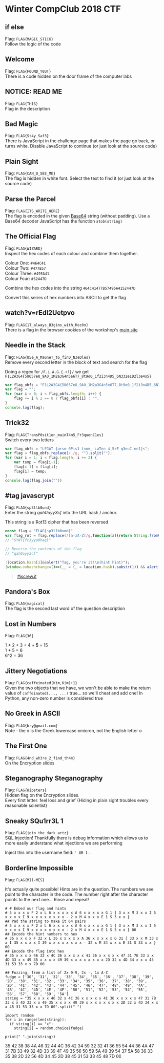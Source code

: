 # Winter CompClub 2018 CTF 

## if else
Flag: `FLAG{MAGIC_STICK}`  
Follow the logic of the code

## Welcome
Flag: `FLAG{F0UND_Y0U!}`  
There is a code hidden on the door frame of the computer labs

## NOTICE: READ ME
Flag: `FLAG{THIS}`  
Flag in the description

## Bad Magic
Flag: `FLAG{St4y_Saf3}`  
There is JavaScript in the challenge page that makes the page go back, or turns white. Disable JavaScript to continue (or just look at the source code)

## Plain Sight
Flag: `FLAG{CAN_U_SEE_ME}`  
The flag is hidden in white font. Select the text to find it (or just look at the source code)

## Parse the Parcel
Flag: `FLAG{ITS_WRITE_HERE}`  
The flag is encoded in the given [Base64](https://en.wikipedia.org/wiki/Base64) string (without padding). Use a Base64 decoder
JavaScript has the function `atob(string)`

## The Official Flag
Flag: `FLAG{WIZARD}`  
Inspect the hex codes of each colour and combine them together. 

Colour One: `#464C41`  
Colour Two: `#477B57`  
Colour Three: `#495A41`  
Colour Four: `#52447D`  

Combine the hex codes into the string `464C41477B57495A4152447D`

Convert this series of hex numbers into ASCII to get the flag

## watch?v=rEdl2Uetpvo
Flag: `FLAG{1T_always_B3gins_w1th_Rec0n}`  
There is a flag in the browser cookies of the workshop's [main site](https://winter.compclub.com.au/)

## Needle in the Stack
Flag: `FLAG{U5e_A_MaGneT_to_finD_N3eDles}`  
Remove every second letter in the block of text and search for the flag

Doing a regex for `/F.L.A.G.{.+?}/` we get `F1L2A3G4{5U657e8_9A0_1M2a3G4n5e6T7_8t9o0_1f2i3n4D5_6N332e1D2l3e4s5}`

```js
var flag_obfs = "F1L2A3G4{5U657e8_9A0_1M2a3G4n5e6T7_8t9o0_1f2i3n4D5_6N332e1D2l3e4s5}";
var flag = "";
for (var i = 0; i < flag_obfs.length; i++) {
	flag += i % 2 == 0 ? flag_obfs[i] : "";
}
console.log(flag);
```

## Trick32
Flag: `FLAG{TransP0sit1on_mainT4n5_Fr3quenC1es}`  
Switch every two letters

```js
var flag_obfs = "LFGAT {arsn 0Pis1 tnom_ iaTnn 4_5rF q3euC ne1}s";
var flag = flag_obfs.replace(/ /g, "").split("");
for (var i = 1; i < flag.length; i += 2) {
	var temp = flag[i-1];
	flag[i-1] = flag[i];
	flag[i] = temp;
}
console.log(flag.join(""))
```

## #tag javascrypt
Flag: `FLAG{sp3llb0und}`  
Enter the string _qah0oyy3cf_ into the URL hash / anchor.

This string is a Rot13 cipher that has been reversed

```js
const flag = "FLAG{sp3llb0und}"
var flag_rot = flag.replace(/[a-zA-Z]/g,function(a){return String.fromCharCode(("Z">=a?90:122)>=(a=a.charCodeAt(0)+13)?a:a-26)})
// "SYNT{fc3yyo0haq}"

// Reverse the contents of the flag
// "qah0oyy3cf"

!location.hash[1]&&alert("Tag, you're it!\n(hint hint)");
(window.onhashchange=()=>(__ = (_ = location.hash).substr(1)) && alert(__ != '\x71\x61\x68\x30\x6f\x79\x79\x33\x63\x66' ? "Nope, try again." : ("Flag: " + ("SYNT{" + __.split("").reverse().join("") + "}").replace(/[a-zA-Z]/gi, s => String.fromCharCode(s.charCodeAt(0) + (s.toLowerCase() < 'n' ? 13 : -13))))))()
```
> [#jscrew.it](http://jscrew.it/)

## Pandora's Box
Flag: `FLAG{magical}`  
The flag is the second last word of the question description

## Lost in Numbers
Flag: `FLAG{36}`  

1 + 2 + 3 + 4 + **5** = 15  
1 + 5 = 6  
6^2 = 36

## Jittery Negotiations
Flag: `FLAG{caffeinated(Kim,Kim)+1}`  
Given the two objects that we have, we won't be able to make the return value of `caffeinated(..., ...)` true... so we'll cheat and add one!
In Python, any non-zero number is considered true

## No Greek in ASCII
Flag: `FLAG{bry@gmail.cοm}`  
Note - the ο is the Greek lowercase omicron, not the English letter o

## The First One
Flag: `FLAG{4nd_wh3re_2_f1nd_th4m}`  
On the Encryption slides

## Steganography Steganography
Flag: `FLAG{Hipsters}`  
Hidden flag on the Encryption slides.  
Every first letter: feel loss and grief {Hiding in plain sight troubles every reasonable scientist} 

## Sneaky SQu1rr3L 1
Flag: `FLAG{join_the_dark_artz}`  
SQL Injection! Thankfully there is debug information which allows us to more easily understand what injections we are performing

Inject this into the username field: `' OR 1--`

## Borderline Impossible
Flag: `FLAG{MII-MES}`  

It's actually quite possible! Hints are in the question. The numbers we see point to the character in the code. The number right after the character points to the next one... Rinse and repeat!

```
# # Embed our flag and hints
# 5 x x x x F 2 x L 6 x x x x x A 6 x x x x x G 1 { 3 x x M 3 x x I 5 x x x x I 9 x x x x x x x x - 2 x M 4 x x x E 1 S 3 x x }
## Pad the string to make it 64 pairs
# 5 x x x x F 2 x L 6 x x x x x A 6 x x x x x G 1 { 3 x x M 3 x x I 5 x x x x I 9 x x x x x x x x - 2 x M 4 x x x E 1 S 3 x x } 00
## Encode the hint numbers to hex
# 35 x x x x F 32 x L 36 x x x x x A 36 x x x x x G 31 { 33 x x M 33 x x I 35 x x x x I 39 x x x x x x x x - 32 x M 34 x x x E 31 S 33 x x } 00
## Encode the flag into hex
# 35 x x x x 46 32 x 4C 36 x x x x x 41 36 x x x x x 47 31 7B 33 x x 4D 33 x x 49 35 x x x x 49 39 x x x x x x x x 2D 32 x 4D 34 x x x 45 31 53 33 x x 7D 00

## Fuzzing, from a list of 2x 0-9, 2x -, 1x A-Z
fudge = ['30', '31', '32', '33', '34', '35', '36', '37', '38', '39', '2D', '30', '31', '32', '33', '34', '35', '36', '37', '38', '39', '2D', '41', '42', '43', '44', '45', '46', '47', '48', '49', '4A', '4B', '4C', '4D', '4E', '4F', '50', '51', '52', '53', '54', '55', '56', '57', '58', '59', '5A']
string = "35 x x x x 46 32 x 4C 36 x x x x x 41 36 x x x x x 47 31 7B 33 x x 4D 33 x x 49 35 x x x x 49 39 x x x x x x x x 2D 32 x 4D 34 x x x 45 31 53 33 x x 7D 00".split(" ")

import random
for i in range(len(string)):
  if string[i] == "x":
    string[i] = random.choice(fudge)

print(" ".join(string))
```

35 42 38 38 4A 46 32 44 4C 36 42 34 59 32 32 41 36 55 54 44 36 4A 47 31 7B 33 49 32 4D 33 39 4F 49 35 56 50 59 5A 49 39 54 37 5A 58 36 33 35 38 2D 32 56 4D 34 45 2D 38 45 31 53 33 45 48 7D 00

